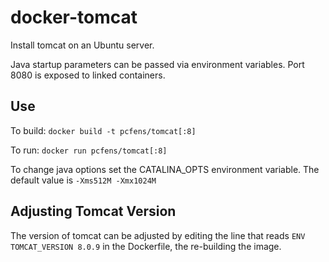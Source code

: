 docker-tomcat
=============

Install tomcat on an Ubuntu server.

Java startup parameters can be passed via environment variables. Port 8080 is
exposed to linked containers.

## Use

To build:
`docker build -t pcfens/tomcat[:8]`

To run:
`docker run pcfens/tomcat[:8]`

To change java options set the CATALINA_OPTS environment variable.
The default value is `-Xms512M -Xmx1024M`

## Adjusting Tomcat Version

The version of tomcat can be adjusted by editing the line that reads
`ENV TOMCAT_VERSION 8.0.9` in the Dockerfile, the re-building the image.

